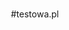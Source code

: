#testowa.pl

        
<html>
    <head>
        <meta charset="utf-8">
        <title>testowa.pl</title>
        <style>
      
        body{
            background-color: rgb(26, 140, 66);
            color: white;
            margin: 0;
            padding: 0;
            overflow: hidden;
        }
       .site-nav-trigger{
          border: 0;
          border-radius: 5px ;
          
       }
       .site-menu{
           display: flex;
           box-sizing: border-box;
           position:absolute;
           top: 20px;
           right: 0;
           height:100%;
           width: 300px;
           background: #34b399;
           z-index: 3;
           transform: translateX(100%);
           transition: 0.3s transform ease-in-out;
       }
       .site-menu ul{
           padding: 0;
           list-style-type: none;
           margin:0 10px;
           display: flex;
           flex-wrap: wrap;
           align-content: flex-start;
           
       }
       .site-menu li{
           background: #ffffff;
           margin-top: 20px;
           color: black;
           border-radius: 5px;
           flex-basis: 100%;
           
       }
       .site-menu a{
           display: flex;
           padding: 10px;
           box-sizing: border-box;
           text-decoration: none;
           align-items: center;
           height: 100%;
           width: 100%;
           border-radius: 5px;
       }
       .site-menu a:hoover {
           color: white;
           background: red;
       }
       .site-menu-trigger:focus~.site-menu{
           transform: translateX(0);
       }
       
        .a {
           color: green; 
        }   
        h4 {
            
            font-size: 19px;
            float: left;
            margin-top: -1px;
            color: white;
        }
        nav {
         
          height: 20px;
          width: 100%;
          justify-content: flex-end;
          align-items:center;
          padding: 10px;
          box-sizing: border-box;
            display: flex;
        }
        
        a{
            color:black;
              text-decoration: none;
        }
        #i{
          float: left;
          margin-left: -100px;
          margin-top: 43px;
          z-index: 1;
          position: fixed;
        right: 295px;
        }
        #o{
            margin-left: 320px;
            margin-top: 39px;
            z-index: 2;
            position: absolute;
        }
        p{
            position: relativ;
            margin-top: 95px;
            margin-left: 287PX;
            margin-bottom: 25px;
            z-index: 2;
             width: 279px;
        }
        #pading{
            left: -92px;
            color: black;
            background-color: white;
            text-align: center;
            position: relative;
            z-index: 3;
        }
        ul {
            list-style-type: none;
            
        }
       
        </style>
    </head>
    <body>
    <h4><span class="a">Autor:</span> Jakub <br>
        Witkowski
    </h4>
 <nav classs="site-nav">
 <button class="site-nav-trigger">Menu</button>
 <div class="site-menu">
 <ul>

    <li> <a href="https://pl.wikipedia.org/wiki/Wikipedia:Strona_g%C5%82%C3%B3wna">Główna</a></li>
    <li> <a href="https://pl.wikipedia.org/wiki/Wikipedia:Strona_g%C5%82%C3%B3wna">O mnie</a></li>
   <li> <a href="https://pl.wikipedia.org/wiki/Wikipedia:Strona_g%C5%82%C3%B3wna">Blog</a></li>
     </ul>
     </div>
 </nav>
 
 <img id="i"src="https://www.kasandbox.org/programming-images/seasonal/xmas-scene-holly-border.png" width="286px">
 
 <h2 id="o">O Wrocławiu</h2>
 <p>Wrocławskie krasnale zjawisko społeczne obejmujące swoim zasięgiem Wrocław i okoliczne gminy, a wywierające wpływ na działania artystyczne realizowane w całej Polsce.

Niewielkie rzeźby krasnali, w liczbie stale rosnącej, są umieszczane we Wrocławiu sukcesywnie od 2005. Wywodzą się od malowanych w latach 80. XX wieku graffiti, a następnie happeningów organizowanych przez ruch „Pomarańczowej Alternatywy” ośmieszających w sposób pokojowy system komunistyczny. Po upadku PRL-u krasnale
uległy zapomnieniu aż do sierpnia 2005, kiedy to wrocławski rzeźbiarz Tomasz Moczek ustawił pięć pierwszych krasnali.

Figurki krasnali stały się integralną częścią przestrzeni miejskiej oraz zjawiskiem społecznym. Nowe postacie tworzone są przez artystów z całej Polski, a ich opiekunami są instytucje publiczne, firmy oraz osoby prywatne. Organizowane są specjalne wycieczki szlakiem krasnali, gry plenerowe, spektakle teatralne oraz wydawane mapy dla turystów chcących połączyć odnajdywanie kolejnych figurek ze zwiedzaniem Wrocławia.

Ponadto kopie krasnala Życzliwka stoją w Dreźnie, Reykjaviku, Wilnie, Guadadalajarze, Hradec Kralove i Lwowie, a w Waszyngtonie stoi krasnal Kościuszko.<br>
Źródło:<a href="https://pl.wikipedia.org/wiki/Wikipedia:Strona_g%C5%82%C3%B3wna">wikipedia</a>
</p>
 <p id="pading">Copyright by Jakub W</p>
 
 
    </body>
</html>

          
